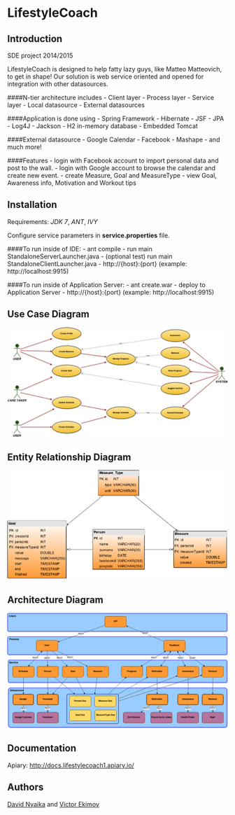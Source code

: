 LifestyleCoach
==============

Introduction
-------

SDE project 2014/2015

LifestyleCoach is designed to help fatty lazy guys, like Matteo Matteovich, to get in shape! Our solution is web service oriented and opened for integration with other datasources.

####N-tier architecture includes
    - Client layer
    - Process layer
    - Service layer
    - Local datasource
    - External datasources

####Application is done using
    - Spring Framework
    - Hibernate
    - JSF
    - JPA
    - Log4J
    - Jackson
    - H2 in-memory database
    - Embedded Tomcat
    
####External datasource
    - Google Calendar
    - Facebook
    - Mashape
    - and much more! 

####Features
    - login with Facebook account to import personal data and post to the wall.
    - login with Google account to browse the calendar and create new event.
    - create Measure, Goal and MeasureType
    - view Goal, Awareness info, Motivation and Workout tips

Installation
-------
Requirements: *JDK 7*, *ANT*, *IVY*

Configure service parameters in **service.properties** file.

####To run inside of IDE:
    - ant compile
    - run main StandaloneServerLauncher.java
    - (optional test) run main StandaloneClientLauncher.java
    - http://{host}:{port} (example: http://localhost:9915)
    
####To run inside of Application Server:
    - ant create.war
    - deploy to Application Server
    - http://{host}:{port} (example: http://localhost:9915)

Use Case Diagram
-------
![Diagram](/diagrams/Use_Case_Diagram.png)

Entity Relationship Diagram
-------
![Diagram](/diagrams/Entity_Relationship_Diagram.png)

Architecture Diagram
-------
![Diagram](/diagrams/Architecture_Diagram.png)

Documentation
-------
Apiary: http://docs.lifestylecoach1.apiary.io/

Authors
-------
[David Nyaika](https://github.com/DNyaika) and [Victor Ekimov](https://github.com/NorthernDemon)